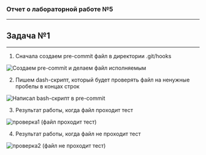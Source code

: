 ### Отчет о лабораторной работе №5
---
## Задача №1
---
1. Сначала создаем pre-commit файл в директории .git/hooks

![Создаем pre-commit и делаем файл исполняемым ](https://github.com/user-attachments/assets/8bcf520e-be80-4d66-8b99-e5db133eca8c)

2. Пишем dash-скрипт, который будет проверять файл на ненужные пробелы в концах строк

![Написал bash-скрипт в pre-commit](https://github.com/user-attachments/assets/eebf9a57-4ee9-4d1a-862b-77f4b759e987)

3. Результат работы, когда файл проходит тест

![проверка1 (файл проходит тест)](https://github.com/user-attachments/assets/370eb0da-c5d7-43ed-a508-7b482a5ac623)

4. Результат работы, когда файл не проходит тест

![проверка2 (файл не проходит тест) ](https://github.com/user-attachments/assets/e6ce439e-d4a6-4e04-955f-3dfe9b1492dc)



